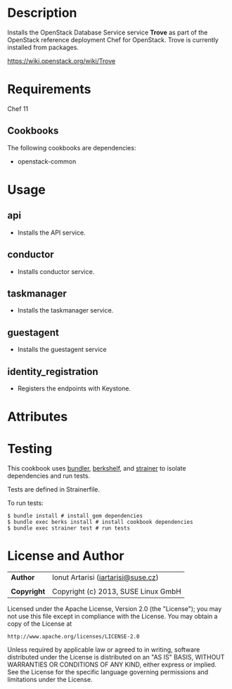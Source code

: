 Description
===========

Installs the OpenStack Database Service service **Trove** as part of the OpenStack
reference deployment Chef for OpenStack.  Trove is currently installed
from packages.

https://wiki.openstack.org/wiki/Trove

Requirements
============

Chef 11

Cookbooks
---------

The following cookbooks are dependencies:

* openstack-common


Usage
=====

api
----
- Installs the API service.

conductor
----
- Installs conductor service.

taskmanager
----
- Installs the taskmanager service.

guestagent
----
- Installs the guestagent service

identity_registration
----
- Registers the endpoints with Keystone.

Attributes
==========

Testing
=====

This cookbook uses [bundler](http://gembundler.com/), [berkshelf](http://berkshelf.com/), and [strainer](https://github.com/customink/strainer) to isolate dependencies and run tests.

Tests are defined in Strainerfile.

To run tests:

    $ bundle install # install gem dependencies
    $ bundle exec berks install # install cookbook dependencies
    $ bundle exec strainer test # run tests

License and Author
==================

|                      |                                                    |
|:---------------------|:---------------------------------------------------|
| **Author**           |  Ionut Artarisi (<iartarisi@suse.cz>)              |
|                      |                                                    |
| **Copyright**        |  Copyright (c) 2013, SUSE Linux GmbH               |


Licensed under the Apache License, Version 2.0 (the "License");
you may not use this file except in compliance with the License.
You may obtain a copy of the License at

    http://www.apache.org/licenses/LICENSE-2.0

Unless required by applicable law or agreed to in writing, software
distributed under the License is distributed on an "AS IS" BASIS,
WITHOUT WARRANTIES OR CONDITIONS OF ANY KIND, either express or implied.
See the License for the specific language governing permissions and
limitations under the License.
